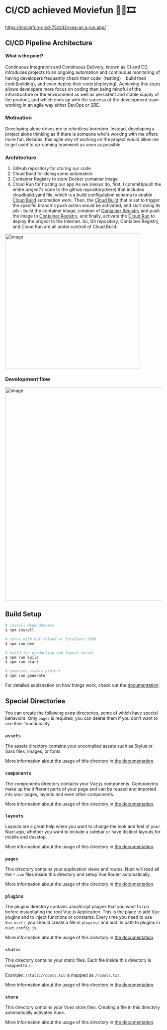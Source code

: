 # CI/CD achieved Moviefun 🍿🎥🎞️
https://moviefun-cicd-75zzd2vyqa-an.a.run.app/


## CI/CD Pipeline Architecture
#### What is the point?
Continuous Integration and Continuous Delivery, known as CI and CD, introduces projects to an ongoing automation and continuous monitoring of having developers frequently check their code（testing）, build their code(building), and even deploy their code(deploying). Achieving this steps allows developers more focus on coding than being mindful of the infrastructure or the environment as well as  persistent and stable supply of the product, and which ends up with the success of the development team working in an agile way either DevOps or SRE.
### Motivation
Developing alone drives me to relentless boredom. Instead, developing a project alone thinking as if there is someone who's working with me offers more fun. Besides, this agile way of working on the project would allow me to get used to up-coming teamwork as soon as possible.

### Architecture
  1. GitHub repository for storing our code
  2. Cloud Build for doing some automation
  3. Container Registry to store Docker container image
  4. Cloud Run for hosting our app
As we always do, first, I commit&push the entire project's code to the github repository(here) that includes cloudbuild.yaml file, which is a build configulation schema to enable [Cloud Build](https://cloud.google.com/build) automation work. Then, the [Cloud Build](https://cloud.google.com/build) that is set to trigger the specific branch's push action would be activated, and start doing its job - build the container image, creation of [Container Registry](https://cloud.google.com/container-registry) and push the image to [Container Registry](https://cloud.google.com/container-registry), and finally, activate the [Cloud Run](https://cloud.google.com/run) to deploy the project to the Internet. So, Git repository, Container Registry, and Cloud Run are all under controll of Cloud Build.

  <img width="434" alt="image" src="https://user-images.githubusercontent.com/74392116/212459155-725bd2ea-f85a-4d4d-be84-518265077d55.png">


### Development flow
<img width="685" alt="image" src="https://user-images.githubusercontent.com/74392116/212458666-52758b6b-5818-42b1-ba54-d1ee82bb5974.png">
<!-- 
### Why GCP?
I mean, it's affordable.  -->

## Build Setup

```bash
# install dependencies
$ npm install

# serve with hot reload at localhost:3000
$ npm run dev

# build for production and launch server
$ npm run build
$ npm run start

# generate static project
$ npm run generate
```

For detailed explanation on how things work, check out the [documentation](https://nuxtjs.org).

## Special Directories

You can create the following extra directories, some of which have special behaviors. Only `pages` is required; you can delete them if you don't want to use their functionality.

### `assets`

The assets directory contains your uncompiled assets such as Stylus or Sass files, images, or fonts.

More information about the usage of this directory in [the documentation](https://nuxtjs.org/docs/2.x/directory-structure/assets).

### `components`

The components directory contains your Vue.js components. Components make up the different parts of your page and can be reused and imported into your pages, layouts and even other components.

More information about the usage of this directory in [the documentation](https://nuxtjs.org/docs/2.x/directory-structure/components).

### `layouts`

Layouts are a great help when you want to change the look and feel of your Nuxt app, whether you want to include a sidebar or have distinct layouts for mobile and desktop.

More information about the usage of this directory in [the documentation](https://nuxtjs.org/docs/2.x/directory-structure/layouts).


### `pages`

This directory contains your application views and routes. Nuxt will read all the `*.vue` files inside this directory and setup Vue Router automatically.

More information about the usage of this directory in [the documentation](https://nuxtjs.org/docs/2.x/get-started/routing).

### `plugins`

The plugins directory contains JavaScript plugins that you want to run before instantiating the root Vue.js Application. This is the place to add Vue plugins and to inject functions or constants. Every time you need to use `Vue.use()`, you should create a file in `plugins/` and add its path to plugins in `nuxt.config.js`.

More information about the usage of this directory in [the documentation](https://nuxtjs.org/docs/2.x/directory-structure/plugins).

### `static`

This directory contains your static files. Each file inside this directory is mapped to `/`.

Example: `/static/robots.txt` is mapped as `/robots.txt`.

More information about the usage of this directory in [the documentation](https://nuxtjs.org/docs/2.x/directory-structure/static).

### `store`

This directory contains your Vuex store files. Creating a file in this directory automatically activates Vuex.

More information about the usage of this directory in [the documentation](https://nuxtjs.org/docs/2.x/directory-structure/store).
